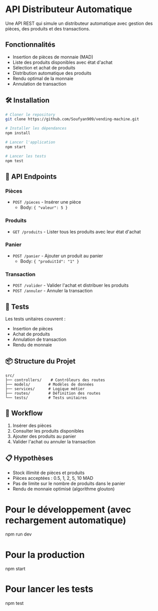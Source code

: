 # API Distributeur Automatique

Une API REST qui simule un distributeur automatique avec gestion des pièces, des produits et des transactions.

## Fonctionnalités

- Insertion de pièces de monnaie (MAD)
- Liste des produits disponibles avec état d'achat
- Sélection et achat de produits
- Distribution automatique des produits
- Rendu optimal de la monnaie
- Annulation de transaction

## 🛠️ Installation

```bash
# Cloner le repository
git clone https://github.com/Soufyan909/vending-machine.git

# Installer les dépendances
npm install

# Lancer l'application
npm start

# Lancer les tests
npm test
```

## 📝 API Endpoints

### Pièces
- `POST /pieces` - Insérer une pièce
  - Body: `{ "valeur": 5 }`

### Produits
- `GET /produits` - Lister tous les produits avec leur état d'achat

### Panier
- `POST /panier` - Ajouter un produit au panier
  - Body: `{ "produitId": "1" }`

### Transaction
- `POST /valider` - Valider l'achat et distribuer les produits
- `POST /annuler` - Annuler la transaction

## 🧪 Tests

Les tests unitaires couvrent :
- Insertion de pièces
- Achat de produits
- Annulation de transaction
- Rendu de monnaie

## 📦 Structure du Projet

```
src/
├── controllers/    # Contrôleurs des routes
├── models/        # Modèles de données
├── services/      # Logique métier
├── routes/        # Définition des routes
└── tests/         # Tests unitaires
```

## 🔄 Workflow

1. Insérer des pièces
2. Consulter les produits disponibles
3. Ajouter des produits au panier
4. Valider l'achat ou annuler la transaction

## 📋 Hypothèses

- Stock illimité de pièces et produits
- Pièces acceptées : 0.5, 1, 2, 5, 10 MAD
- Pas de limite sur le nombre de produits dans le panier
- Rendu de monnaie optimisé (algorithme glouton) 

# Pour le développement (avec rechargement automatique)
npm run dev

# Pour la production
npm start

# Pour lancer les tests
npm test 
